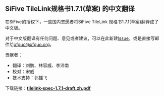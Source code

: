## SiFive TileLink规格书1.7.1(草案) 的中文翻译

在SiFive的授权下，一些国内志愿者将SiFive TileLink 规格书1.7.1(草案)翻译成了中文版。

对于中文版翻译有任何问题、意见或者建议，可以在此新建[Issue](https://github.com/cnrv/home/issues)，或是直接写邮件给<xfguo@xfguo.org>。

贡献者：

- 翻译：刘鹏、林容威、李沛南
- 校对：宋威
- 技术支持：郭雄飞

下载链接：**[tilelink-spec-1.7.1-draft.zh.pdf](/assets/files/tilelink-spec-1.7.1-draft.zh.pdf)**

<object data="/assets/files/tilelink-spec-1.7.1-draft.zh.pdf" width="100%" height="1000" type='application/pdf'/>


